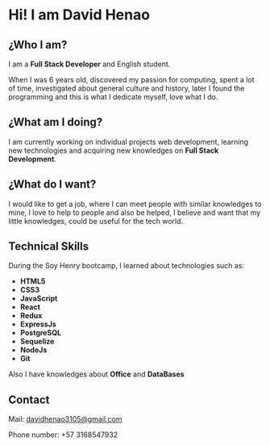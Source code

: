  # Hi! I am David Henao 
 

## ¿Who I am? 
I am a **Full Stack Developer** and English student.

When I was 6 years old, discovered my passion for computing, spent a lot of time,
investigated about general culture and history, later I found the programming and 
this is what I dedicate myself, love what I do.

## ¿What am I doing?
I am currently working on individual projects web development, learning new technologies 
and acquiring new knowledges on **Full Stack Development**.

## ¿What do I want?
I would like to get a job, where I can meet people with similar knowledges to mine, 
I love to help to people and also be helped, I believe and want that my little knowledges, could
be useful for the tech world. 

## Technical Skills
During the Soy Henry bootcamp, I learned about technologies such as:

- **HTML5**
- **CSS3**
- **JavaScript** 
- **React**
- **Redux**
- **ExpressJs**
- **PostgreSQL**
- **Sequelize**
- **NodeJs**
- **Git**

Also I have knowledges about **Office** and **DataBases**


## Contact 
Mail: davidhenao3105@gmail.com

Phone number: +57 3168547932


